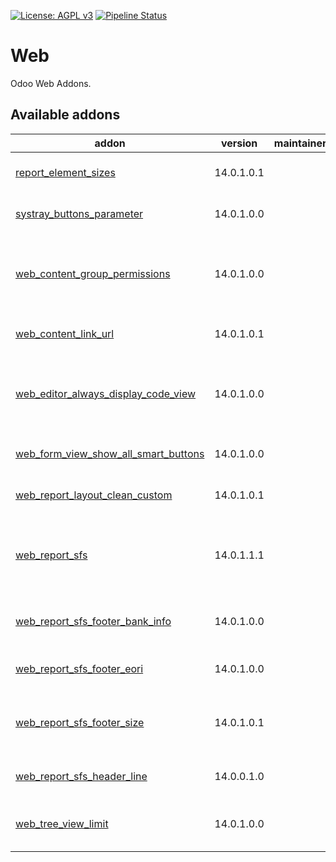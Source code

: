 [![License: AGPL v3](https://img.shields.io/badge/License-AGPL%20v3-blue.svg)](https://www.gnu.org/licenses/agpl-3.0)
[![Pipeline Status](https://gitlab.com/tawasta/odoo/web/badges/14.0-dev/pipeline.svg)](https://gitlab.com/tawasta/odoo/web/-/pipelines/)

Web
===
Odoo Web Addons.

[//]: # (addons)

Available addons
----------------
addon | version | maintainers | summary
--- | --- | --- | ---
[report_element_sizes](report_element_sizes/) | 14.0.1.0.1 |  | Global Report element size modifications
[systray_buttons_parameter](systray_buttons_parameter/) | 14.0.1.0.0 |  | Systray buttons parameter
[web_content_group_permissions](web_content_group_permissions/) | 14.0.1.0.0 |  | Add group viewing permissions for web content (ir.attachment)
[web_content_link_url](web_content_link_url/) | 14.0.1.0.1 |  | Web Content Link URL to share
[web_editor_always_display_code_view](web_editor_always_display_code_view/) | 14.0.1.0.0 |  | Always display code view in web_editor without debug mode
[web_form_view_show_all_smart_buttons](web_form_view_show_all_smart_buttons/) | 14.0.1.0.0 |  | Show all smart buttons on form view
[web_report_layout_clean_custom](web_report_layout_clean_custom/) | 14.0.1.0.1 |  | Custom css rules for clean report layout
[web_report_sfs](web_report_sfs/) | 14.0.1.1.1 |  | Alter report layout to follow SFS 2487 standard formatting
[web_report_sfs_footer_bank_info](web_report_sfs_footer_bank_info/) | 14.0.1.0.0 |  | SFS 2487 report - Bank information in the footer
[web_report_sfs_footer_eori](web_report_sfs_footer_eori/) | 14.0.1.0.0 |  | Adds EORI number to report footer
[web_report_sfs_footer_size](web_report_sfs_footer_size/) | 14.0.1.0.1 |  | Report's footer upper padding can be changed from settings
[web_report_sfs_header_line](web_report_sfs_header_line/) | 14.0.0.1.0 |  | Web Report SFS - Header line
[web_tree_view_limit](web_tree_view_limit/) | 14.0.1.0.0 |  | Change General Tree-view limit from settings

[//]: # (end addons)
